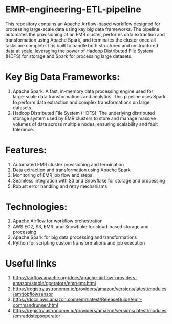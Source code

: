 # EMR-engineering-ETL-pipeline
This repository contains an Apache Airflow-based workflow designed for processing large-scale data using key big data frameworks. The pipeline automates the provisioning of an EMR cluster, performs data extraction and transformation using Apache Spark, and terminates the cluster once all tasks are complete. It is built to handle both structured and unstructured data at scale, leveraging the power of Hadoop Distributed File System (HDFS) for storage and Spark for processing large datasets.

# Key Big Data Frameworks:
1. Apache Spark: A fast, in-memory data processing engine used for large-scale data transformations and analytics. This pipeline uses Spark to perform data extraction and complex transformations on large datasets.
2. Hadoop Distributed File System (HDFS): The underlying distributed storage system used by EMR clusters to store and manage massive volumes of data across multiple nodes, ensuring scalability and fault tolerance.

# Features:
1. Automated EMR cluster provisioning and termination
2. Data extraction and transformation using Apache Spark
3. Monitoring of EMR job flow and steps
4. Seamless integration with S3 and Snowflake for storage and processing
5. Robust error handling and retry mechanisms
   
# Technologies:
1. Apache Airflow for workflow orchestration
2. AWS EC2, S3, EMR, and Snowflake for cloud-based storage and processing
3. Apache Spark for big data processing and transformations
4. Python for scripting custom transformations and job execution

# Useful links
1. https://airflow.apache.org/docs/apache-airflow-providers-amazon/stable/operators/emr/emr.html
2. https://registry.astronomer.io/providers/amazon/versions/latest/modules/emrjobflowsensor
3. https://docs.aws.amazon.com/emr/latest/ReleaseGuide/emr-commandrunner.html
4. https://registry.astronomer.io/providers/amazon/versions/latest/modules/emraddstepsoperator
